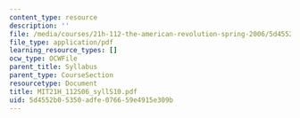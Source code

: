 ```yaml
---
content_type: resource
description: ''
file: /media/courses/21h-112-the-american-revolution-spring-2006/5d4552b05350adfe076659e4915e309b_MIT21H_112S06_syllS10.pdf
file_type: application/pdf
learning_resource_types: []
ocw_type: OCWFile
parent_title: Syllabus
parent_type: CourseSection
resourcetype: Document
title: MIT21H_112S06_syllS10.pdf
uid: 5d4552b0-5350-adfe-0766-59e4915e309b
---
```

